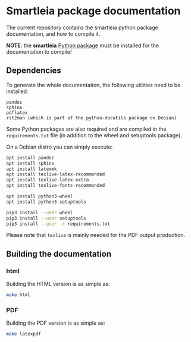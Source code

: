 # Smartleia package documentation 

The current repository contains the smartleia python package documentation, and how
to compile it.

**NOTE**: the **smartleia** [Python package](https://github.com/cw-leia/smartleia.git) must
be installed for the documentation to compile!

## Dependencies

To generate the whole documentation, the following utilities need to be installed:

```
pandoc
sphinx
pdflatex
rst2man (which is part of the python-docutils package on Debian)
```

Some Python packages are also required and are compiled in the `requirements.txt` file
(in addition to the wheel and setuptools package).

On a Debian distro you can simply execute:

```sh
apt install pandoc
apt install sphinx
apt install latexmk 
apt install texlive-latex-recommended
apt install texlive-latex-extra
apt install texlive-fonts-recommended

apt install python3-wheel
apt install python3-setuptools

pip3 install --user wheel
pip3 install --user setuptools
pip3 install --user -r requirements.txt
```

Please note that `texlive` is mainly needed for the PDF output production.

## Building the documentation


### html 

Building the HTML version is as simple as:

```sh
make html
```

### PDF

Building the PDF version is as simple as:

```sh
make latexpdf
```


